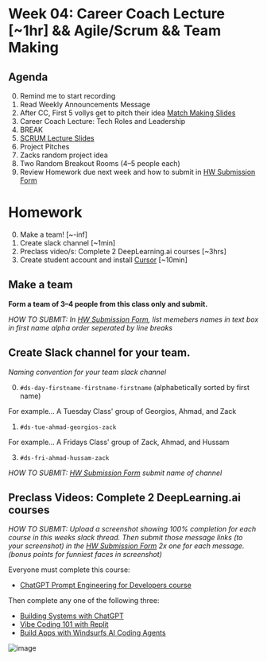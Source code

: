 # Week 04: Career Coach Lecture [~1hr] && Agile/Scrum && Team Making  

## Agenda
0. Remind me to start recording
1. Read Weekly Announcements Message
0. After CC, First 5 vollys get to pitch their idea [Match Making Slides]()
0. Career Coach Lecture: Tech Roles and Leadership
0. BREAK
0. [SCRUM Lecture Slides](https://docs.google.com/presentation/d/1G-7RNgZinNdX1FChukCllxV07ioiHQRA7gaxPV6eYHw/edit?usp=sharing)
0. Project Pitches
1. Zacks random project idea
2. Two Random Breakout Rooms (4–5 people each)
0. Review Homework due next week and how to submit in [HW Submission Form](https://forms.gle/MFH173MZaQ5TquCB6)



# Homework
0. Make a team! [~-inf]
1. Create slack channel [~1min]
2. Preclass video/s:  Complete 2 DeepLearning.ai courses [~3hrs]
3. Create student account and install [Cursor](https://cursor.com/students) [~10min]

## Make a team
__Form a team of 3–4 people from this class only and submit.__

_HOW TO SUBMIT:  In [HW Submission Form](https://forms.gle/MFH173MZaQ5TquCB6), list memebers names in text box in first name alpha order seperated by line breaks_


## Create Slack channel for your team.

_Naming convention for your team slack channel_

0. `#ds-day-firstname-firstname-firstname` (alphabetically sorted by first name)

For example... A Tuesday Class' group of Georgios, Ahmad, and Zack
1. `#ds-tue-ahmad-georgios-zack`

For example... A Fridays Class' group of Zack, Ahmad, and Hussam

3. `#ds-fri-ahmad-hussam-zack`

_HOW TO SUBMIT:  [HW Submission Form](https://forms.gle/MFH173MZaQ5TquCB6) submit name of channel_

## Preclass Videos: Complete 2 DeepLearning.ai courses
_HOW TO SUBMIT:  Upload a screenshot showing 100% completion for each course in this weeks slack thread. Then submit those message links (to your screenshot) in the [HW Submission Form](https://forms.gle/MFH173MZaQ5TquCB6) 2x one for each message. (bonus points for funniest faces in screenshot)_

Everyone must complete this course:
  - [ChatGPT Prompt Engineering for Developers course](https://www.deeplearning.ai/short-courses/chatgpt-prompt-engineering-for-developers)

Then complete any one of the following three:
  - [Building Systems with ChatGPT](https://www.deeplearning.ai/short-courses/building-systems-with-chatgpt)
  - [Vibe Coding 101 with Replit](https://www.deeplearning.ai/short-courses/vibe-coding-101-with-replit/)
  - [Build Apps with Windsurfs AI Coding Agents](https://www.deeplearning.ai/short-courses/build-apps-with-windsurfs-ai-coding-agents/)

![image](https://github.com/CUNYTechPrep/2024-DS-Fri-1230/blob/0fa39d92ba70f6f82208a02b4698d3d0bc3ec915/Week-08-Decision-Trees-n-Random-Forest/images/image.png?raw=true)
